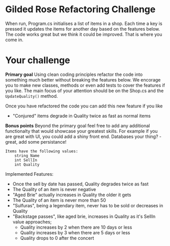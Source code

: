# Gilded Rose Refactoring Challenge

When run, Program.cs initialises a list of items in a shop.
Each time a key is pressed it updates the items for another day based on the features below.
The code works great but we think it could be improved. That is where you come in.

# Your challenge
**Primary goal**
Using clean coding principles refactor the code into something much better without breaking the features below.
We encorage you to make new classes, methods or even add tests to cover the features if you like.
The main focus of your attention should be on the Shop.cs and the `UpdateQuality()` method.

Once you have refactored the code you can add this new feature if you like
- "Conjured" items degrade in Quality twice as fast as normal items
     

**Bonus points**
Beyond the primary goal feel free to add any additional functionalty that would showcase your greatest skills. 
For example if you are great with UI, you could add a shiny front end.
Databases your thing? - great, add some persistance!


```
Items have the following values:
	string Name
	int SellIn 
	int Quality
```

Implemented Features:
- Once the sell by date has passed, Quality degrades twice as fast								
- The Quality of an item is never negative														
- "Aged Brie" actually increases in Quality the older it gets									
- The Quality of an item is never more than 50													
- "Sulfuras", being a legendary item, never has to be sold or decreases in Quality				
- "Backstage passes", like aged brie, increases in Quality as it's SellIn value approaches;		
	- Quality increases by 2 when there are 10 days or less										
	- Quality increases by 3 when there are 5 days or less										
	- Quality drops to 0 after the concert														
